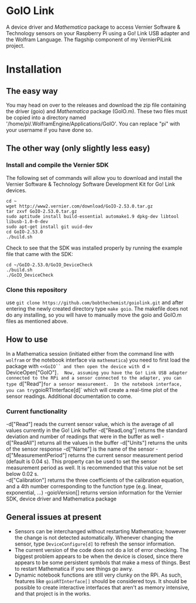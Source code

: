 # GoIO Link
A device driver and *Mathematica* package to access Vernier Software & Technology sensors on your Raspberry Pi using
a Go! Link USB adapter and the Wolfram Language.  The flagship component of my VernierPiLink project.

# Installation

## The easy way
You may head on over to the releases and download the zip file containing the driver (goio) and *Mathematica* package (GoIO.m).  These two files must be copied into a directory named '/home/pi/.WolframEngine/Applications/GoIO'.  You can replace "pi" with your username if you have done so.

## The other way (only slightly less easy)
### Install and compile the Vernier SDK
The following set of commands will allow you to download and install the Vernier Software & Technology Software Development Kit for Go! Link devices.
```
cd ~
wget http://www2.vernier.com/download/GoIO-2.53.0.tar.gz
tar zxvf GoIO-2.53.0.tar.gz
sudo aptitude install build-essential automake1.9 dpkg-dev libtool libusb-1.0-0-dev
sudo apt-get install git uuid-dev
cd GoIO-2.53.0
./build.sh
```
Check to see that the SDK was installed properly by running the example file that came with the SDK:
```
cd ~/GoIO-2.53.0/GoIO_DeviceCheck
./build.sh 
./GoIO_DeviceCheck
```
### Clone this repository
use `git clone https://github.com/bobthechemist/goiolink.git` and after entering the newly created directory type `make goio`.  The makefile does not do any installing, so you will have to manually move the goio and GoIO.m files as mentioned above.

## How to use
In a Mathematica session (initiated either from the command line with `wolfram` or the notebook interface via `mathematica`) you need to first load the package with `<<GoIO`` and then open the device with `d = DeviceOpen["GoIO"]`.  Now, assuming you have the Go! Link USB adapter connected to the RPi and a sensor connected to the adapter, you can type `d["Read"]` for a sensor measurement.  In the notebook interface, you can try `goioRTInterface[d]` which will create a real-time plot of the sensor readings.  Additional documentation to come.

### Current functionality
-d["Read"] reads the current sensor value, which is the average of all values currently in the Go! Link buffer
-d["ReadLong"] returns the standard deviation and number of readings that were in the buffer as well
-d["ReadAll"] returns all the values in the buffer
-d["Units"] returns the units of the sensor response
-d["Name"] is the name of the sensor
-d["MeasurementPeriod"] returns the current sensor measurement period (default is 0.04 s).  This property can be used to set the sensor measurement period as well.  It is recommended that this value not be set below 0.02 s.  
-d["Calibration"] returns the three coefficients of the calibration equation, and a 4th number corresponding to the function type (e.g. linear, exponential, ...)
-goioVersion[] returns version information for the Vernier SDK, device driver and Mathematica package

## General issues at present
- Sensors can be interchanged without restarting Mathematica; however the change is not detected automatically.  Whenever changing the sensor, type `DeviceConfigure[d]` to refresh the sensor information.
- The current version of the code does not do a lot of error checking.  The biggest problem appears to be when the device is closed, since there appears to be some persistent symbols that make a mess of things.  Best to restart Mathematica if you see things go awry.
- Dynamic notebook functions are still very clunky on the RPi.  As such, features like `goioRTInterface[]` should be considered toys.  It should be possible to create interactive interfaces that aren't as memory intensive, and that project is in the works.
